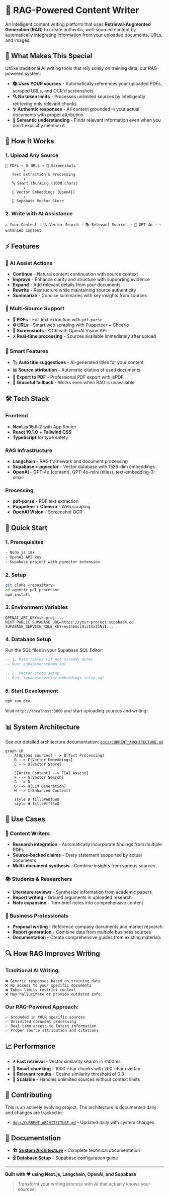 # 🚀 RAG-Powered Content Writer

An intelligent content writing platform that uses **Retrieval-Augmented Generation (RAG)** to create authentic, well-sourced content by automatically integrating information from your uploaded documents, URLs, and images.

## 🌟 **What Makes This Special**

Unlike traditional AI writing tools that rely solely on training data, our RAG-powered system:
- **📚 Uses YOUR sources** - Automatically references your uploaded PDFs, scraped URLs, and OCR'd screenshots
- **🔍 No token limits** - Processes unlimited sources by intelligently retrieving only relevant chunks
- **✨ Authentic responses** - All content grounded in your actual documents with proper attribution
- **🧠 Semantic understanding** - Finds relevant information even when you don't explicitly mention it

## 🎯 **How It Works**

### **1. Upload Any Source**
```
📄 PDFs → 🌐 URLs → 📸 Screenshots
        ↓
   Text Extraction & Processing
        ↓
   🔤 Smart Chunking (1000 chars)
        ↓  
   🧮 Vector Embeddings (OpenAI)
        ↓
   💾 Supabase Vector Store
```

### **2. Write with AI Assistance**
```
✍️ Your Content → 🔍 Vector Search → 📚 Relevant Sources → 🤖 GPT-4o → ✨ Enhanced Content
```

## ⚡ **Features**

### **🔄 AI Assist Actions**
- **Continue** - Natural content continuation with source context
- **Improve** - Enhance clarity and structure with supporting evidence  
- **Expand** - Add relevant details from your documents
- **Rewrite** - Restructure while maintaining source authenticity
- **Summarize** - Concise summaries with key insights from sources

### **📁 Multi-Source Support**
- **📄 PDFs** - Full text extraction with `pdf-parse`
- **🌐 URLs** - Smart web scraping with Puppeteer + Cheerio
- **📸 Screenshots** - OCR with OpenAI Vision API
- **⚡ Real-time processing** - Sources available immediately after upload

### **🎯 Smart Features**
- **🏷️ Auto title suggestions** - AI-generated titles for your content
- **📊 Source attribution** - Automatic citation of used documents
- **💾 Export to PDF** - Professional PDF export with jsPDF
- **🔄 Graceful fallback** - Works even when RAG is unavailable

## 🛠️ **Tech Stack**

### **Frontend**
- **Next.js 15.5.2** with App Router
- **React 19.1.0** + **Tailwind CSS**
- **TypeScript** for type safety

### **RAG Infrastructure**  
- **Langchain** - RAG framework and document processing
- **Supabase + pgvector** - Vector database with 1536-dim embeddings
- **OpenAI** - GPT-4o (content), GPT-4o-mini (titles), text-embedding-3-small

### **Processing**
- **pdf-parse** - PDF text extraction
- **Puppeteer + Cheerio** - Web scraping
- **OpenAI Vision** - Screenshot OCR

## 🚀 **Quick Start**

### **1. Prerequisites**
```bash
- Node.js 18+
- OpenAI API key
- Supabase project with pgvector extension
```

### **2. Setup**
```bash
git clone <repository>
cd agentic-pdf-processor
npm install
```

### **3. Environment Variables**
```env
OPENAI_API_KEY=sk-proj-...
NEXT_PUBLIC_SUPABASE_URL=https://your-project.supabase.co
SUPABASE_SERVICE_ROLE_KEY=eyJhbGciOiJIUzI1NiI...
```

### **4. Database Setup**
Run the SQL files in your Supabase SQL Editor:
```sql
-- 1. Main tables (if not already done)
-- Run: supabase/schema.sql

-- 2. Vector store setup  
-- Run: supabase/vector-embeddings-setup.sql
```

### **5. Start Development**
```bash
npm run dev
```

Visit `http://localhost:3000` and start uploading sources and writing!

## 📊 **System Architecture**

See our detailed architecture documentation: [`docs/CURRENT_ARCHITECTURE.md`](docs/CURRENT_ARCHITECTURE.md)

```mermaid
graph LR
    A[Upload Sources] --> B[Text Processing]
    B --> C[Vector Embeddings]
    C --> D[Vector Store]
    
    E[Write Content] --> F[AI Assist]
    F --> G[Vector Search]  
    G --> D
    G --> H[LLM Generation]
    H --> I[Enhanced Content]
    
    style D fill:#e8f5e8
    style H fill:#fff3e0
```

## 🎯 **Use Cases**

### **📝 Content Writers**
- **Research integration** - Automatically incorporate findings from multiple PDFs
- **Source-backed claims** - Every statement supported by actual documents
- **Multi-document synthesis** - Combine insights from various sources

### **📚 Students & Researchers**  
- **Literature reviews** - Synthesize information from academic papers
- **Report writing** - Ground arguments in uploaded research
- **Note expansion** - Turn brief notes into comprehensive content

### **💼 Business Professionals**
- **Proposal writing** - Reference company documents and market research  
- **Report generation** - Combine data from multiple business sources
- **Documentation** - Create comprehensive guides from existing materials

## 🔍 **How RAG Improves Writing**

### **Traditional AI Writing:**
```
❌ Generic responses based on training data
❌ No access to your specific documents  
❌ Token limits restrict context
❌ May hallucinate or provide outdated info
```

### **Our RAG-Powered Approach:**
```  
✅ Grounded in YOUR specific sources
✅ Unlimited document processing
✅ Real-time access to latest information
✅ Proper source attribution and citations
```

## 📈 **Performance**

- **⚡ Fast retrieval** - Vector similarity search in <100ms
- **🧠 Smart chunking** - 1000-char chunks with 200-char overlap
- **🎯 Relevant results** - Cosine similarity threshold of 0.3
- **💪 Scalable** - Handles unlimited sources without context limits

## 🤝 **Contributing**

This is an actively evolving project. The architecture is documented daily and changes are tracked in:
- [`docs/CURRENT_ARCHITECTURE.md`](docs/CURRENT_ARCHITECTURE.md) - Updated daily with system changes

## 📄 **Documentation**

- **🏗️ [System Architecture](docs/CURRENT_ARCHITECTURE.md)** - Complete technical documentation  
- **🗄️ [Database Setup](SUPABASE_SETUP.md)** - Supabase configuration guide

---

**Built with ❤️ using Next.js, Langchain, OpenAI, and Supabase**

> Transform your writing process with AI that actually knows your sources!